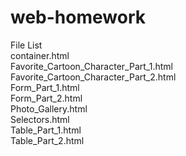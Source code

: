 # web-homework

File List <br/>
container.html <br/>
Favorite_Cartoon_Character_Part_1.html <br/>
Favorite_Cartoon_Character_Part_2.html <br/>
Form_Part_1.html <br/>
Form_Part_2.html <br/>
Photo_Gallery.html <br/>
Selectors.html <br/>
Table_Part_1.html <br/>
Table_Part_2.html <br/>
